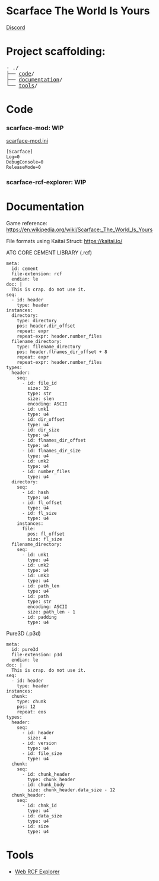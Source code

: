 # Scarface The World Is Yours

<p align="center">
  <!--img width="460" height="300" src="https://user-images.githubusercontent.com/44430306/169044742-49f5a400-72fd-405e-8adf-aa647d9f0db8.png"-->
</p>
<a href="https://discord.gg/TA9zKUXQAc">Discord</a>
<!--hr-->

<h1>Project scaffolding:</h1>

<pre>
- ./
├── <a href="#code">code</a>/
├── <a href="#documentation">documentation</a>/
└── <a href="#tools">tools</a>/
</pre>

# Code

<h3>scarface-mod: WIP</h3>
<u>scarface-mod.ini</u>

```
[Scarface]
Log=0
DebugConsole=0
ReleaseMode=0
```

<h3>scarface-rcf-explorer: WIP</h3>

# Documentation
Game reference: https://en.wikipedia.org/wiki/Scarface:_The_World_Is_Yours

File formats using Kaitai Struct: https://kaitai.io/


ATG CORE CEMENT LIBRARY (.rcf)

```
meta:
  id: cement
  file-extension: rcf
  endian: le
doc: |
  This is crap. do not use it.
seq:
  - id: header
    type: header
instances:
  directory:
    type: directory
    pos: header.dir_offset
    repeat: expr
    repeat-expr: header.number_files
  filename_directory:
    type: filename_directory
    pos: header.flnames_dir_offset + 8
    repeat: expr
    repeat-expr: header.number_files
types:
  header:
    seq:
      - id: file_id
        size: 32
        type: str
        size: slen
        encoding: ASCII
      - id: unk1
        type: u4
      - id: dir_offset
        type: u4
      - id: dir_size
        type: u4
      - id: flnames_dir_offset
        type: u4
      - id: flnames_dir_size
        type: u4
      - id: unk2
        type: u4
      - id: number_files
        type: u4
  directory:
    seq:
      - id: hash
        type: u4
      - id: fl_offset
        type: u4
      - id: fl_size
        type: u4
    instances:
      file:
        pos: fl_offset
        size: fl_size
  filename_directory:
    seq:
      - id: unk1
        type: u4
      - id: unk2
        type: u4
      - id: unk3
        type: u4
      - id: path_len
        type: u4
      - id: path
        type: str
        encoding: ASCII
        size: path_len - 1
      - id: padding
        type: u4
```
Pure3D (.p3d)
```
meta:
  id: pure3d
  file-extension: p3d
  endian: le
doc: |
  This is crap. do not use it.
seq:
  - id: header
    type: header
instances:
  chunk:
    type: chunk
    pos: 12
    repeat: eos
types:
  header:
    seq:
      - id: header
        size: 4
      - id: version
        type: u4
      - id: file_size
        type: u4
  chunk:
    seq:
      - id: chunk_header
        type: chunk_header
      - id: chunk_body
        size: chunk_header.data_size - 12
  chunk_header:
    seq:
      - id: chnk_id
        type: u4
      - id: data_size
        type: u4
      - id: size
        type: u4
```
# Tools
- <a href="https://1h3a3x7.github.io/scarface/tools/web-rcf-explorer/ui.html">Web RCF Explorer</a>
